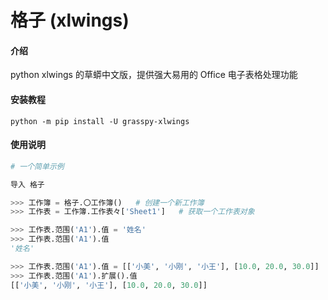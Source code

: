 # 格子 (xlwings)

#### 介绍
python xlwings 的草蟒中文版，提供强大易用的 Office 电子表格处理功能

#### 安装教程

`python -m pip install -U grasspy-xlwings`

#### 使用说明

```python
# 一个简单示例

导入 格子

>>> 工作簿 = 格子.〇工作簿()   # 创建一个新工作簿
>>> 工作表 = 工作簿.工作表々['Sheet1']   # 获取一个工作表对象

>>> 工作表.范围('A1').值 = '姓名'
>>> 工作表.范围('A1').值
'姓名'

>>> 工作表.范围('A1').值 = [['小美', '小刚', '小王'], [10.0, 20.0, 30.0]]
>>> 工作表.范围('A1').扩展().值
[['小美', '小刚', '小王'], [10.0, 20.0, 30.0]]
```

